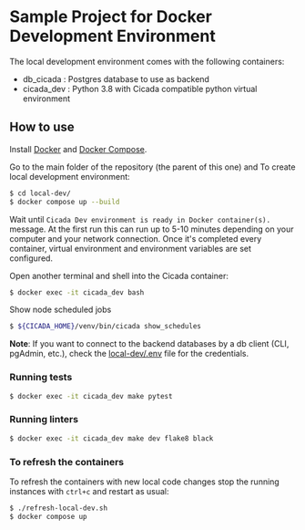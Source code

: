 # Sample Project for Docker Development Environment

The local development environment comes with the following containers:
* db_cicada : Postgres database to use as backend
* cicada_dev : Python 3.8 with Cicada compatible python virtual environment

## How to use

Install [Docker](https://www.docker.com/) and [Docker Compose](https://docs.docker.com/compose/).

Go to the main folder of the repository (the parent of this one) and To create local development environment:

```sh
$ cd local-dev/
$ docker compose up --build
```

Wait until `Cicada Dev environment is ready in Docker container(s).` message. At the first run this can
run up to 5-10 minutes depending on your computer and your network connection. Once it's completed every container, virtual environment and environment variables are set configured.

Open another terminal and shell into the Cicada container:

```sh
$ docker exec -it cicada_dev bash
```

Show node scheduled jobs
``` sh
$ ${CICADA_HOME}/venv/bin/cicada show_schedules
```

**Note**:
If you want to connect to the backend databases by a db client (CLI, pgAdmin, etc.),
check the [local-dev/.env](../local-dev/.env) file for the credentials.

###  Running tests

``` sh
$ docker exec -it cicada_dev make pytest
```

###  Running linters

``` sh
$ docker exec -it cicada_dev make dev flake8 black
```

### To refresh the containers

To refresh the containers with new local code changes stop the running instances with `ctrl+c` and restart as usual:

```sh
$ ./refresh-local-dev.sh
$ docker compose up
```
